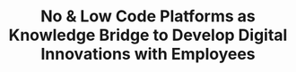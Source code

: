 ---
id: nolock
title: "No & Low Code Platforms as Knowledge Bridge to Develop Digital Innovations with Employees"
title_project: "No & Low Code Platforms as Knowledge Bridge to Develop Digital Innovations with Employees"
title_short: "NoLoCK"
period: "Apr 23 – Mar 24 (12 months)" 
round: "2"
lecture2go: "66908"
uhh_url: "https://www.hcl.uni-hamburg.de/ddlitlab/data-literacy-studierendenprojekte/zweite-foerderrunde/nolock.html"
students: "Gian-Luca Gücük, Dejan Simic"
mentor: "Stephan Leible"
text: |
    Public and private organizations compete to offer the most innovative products and services. Today, these are often digital in nature and developed using digital tools. In recent years, organizations have established various internal and external innovation channels to create these innovations. These include conventional research and development departments, agile innovation units, and, increasingly, the involvement of their own employees [1].

    This is due, among other things, to the fact that the design of (digital) innovations has become less complex thanks to more *intuitive and widely used IT tools*, such as online whiteboards (e.g., Miro or Conceptboard) and design tools (e.g., Figma or Adobe XD). This has made their conception and development more accessible and encouraged the creation of non-functional prototypes [2, 3, 4]. Especially in employee-driven innovation processes, the implementation of a functional or high-resolution prototype for a promising innovation idea constitutes a considerable challenge [5]. Implementation often fails due to a lack of programming skills among non-technical employees, who are unable to independently implement their *ideas into production*. Many organizations lack dedicated teams or IT developers who, in addition to their core tasks, have sufficient time to work co-creatively with the idea contributors on implementing their ideas.   

    Against this backdrop, the goal of the NoLoCK project is to investigate and evaluate no- and low-code platforms and their limitations in comparison with native development. The goal is to determine whether these platforms are suitable as *competency bridges in the context of employee-driven (digital) innovations*. No- and low-code platforms enable the implementation of desired functionalities by combining functional blocks in a sequential flow. Low-code platforms also offer the possibility of adapting or extending these functional blocks with custom code, or even creating entirely new functional blocks.

    Recently, generative artificial intelligence (genAI) systems such as OpenAI's ChatGPT have also been integrated into employee workflows. These genAIs can be used to complement the aforementioned no- and low-code platforms to make it easier for employees to implement their ideas into functional prototypes. One possible application for genAI is its integration into *no- and low-code platforms*, enabling employees to explain functional blocks, generate code to extend the blocks, or create entirely new functional blocks. This use case is also being investigated within the NoLoCK project.

    In summary, the project examines the limitations of use and implementation of no- and low-code platforms compared to native development. It investigates how these platforms can be used as a skills bridge for individuals with little or no programming skills who want to create digital innovations. Furthermore, it analyzes how organizations can use no- and low-code platforms and genAI to provide their employees with *support tools for employee-driven innovation* processes and the development of digital innovations. 

    To investigate and address these aspects, the NoLoCK project is based on a data-driven approach. Initially, a systematic literature review will be conducted on no- and low-code platforms in various application contexts. This will be followed by a market analysis and platform evaluation to examine current trends in these areas. The results of the first two steps will be used for a quantitative survey of various organizations that use no- and low-code solutions. Based on the results, an interview guide will be developed to conduct follow-up interviews with experts and collect additional data on use cases, best practices, and limitations. Finally, a laboratory study on no- and low-code platforms and genAIs will be conducted, in which various individuals will solve tasks involving programming using the aforementioned tools.

    Based on the collected data, the challenges and limitations, as well as the effectiveness of no- and low-code platforms as a competency bridge, will be analyzed, and principles for using these platforms in employee-driven innovation processes will be developed.

    ## References

    [1] Opland, L. E.; Jaccheri, L.; Pappas I. O. & Engesmo, J. (2020). Utilising the Innovation Potential – A Systematic Literature Review on Employee-driven Digital Innovation. In: Proceedings of the European Conference on Information Systems (ECIS 2020) 
    [2] Yoo, Y.; Henfridsson, O. & Lyytinen, K. (2010). The New Organizing Logic of Digital Innovation - An Agenda for Information Systems Research. In: Information Systems Research (21:4) 
    [3] Nambisan, S.; Lyytinen, K.; Majchrzak, A. & Song, M. (2017). Digital Innovation Management: Reinventing Innovation Management Research in a Digital World. In: MISQ (41:1), pp. 223-238. DOI: 10.25300/MISQ/2017/41:1.03 
    [4] Leible, S.; Ludzay, M. & Nüttgens, M. (2021). Ein IT-gestützter Innovationsprozess in der öffentlichen Verwaltung: Rahmenkonzept, Ideenmanagementsysteme und Online-Whiteboards. In: HMD Praxis der Wirtschaftsinformatik (58), pp. 1108-1128. DOI: 10.1365/s40702-021-00775-3 
    [5] Krejci, D.; Iho, S. & Missonier, S. (2021). Innovating with employees: an exploratory study of idea development on low-code development platforms. In: Proceedings of the European Conference on Information Systems (ECIS 2021) 

image: "https://www.hcl.uni-hamburg.de/17274702/adi-goldstein-mdinbvq1sfg-unsplash-733x414-7b643c2dcbf5774c28296cd6aaa15cb75218624b.jpg"
image_credit: "Adi Goldstein / unsplash"
---